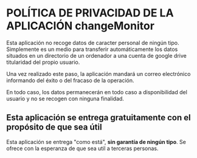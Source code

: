 
# POLÍTICA DE PRIVACIDAD DE LA APLICACIÓN changeMonitor

Esta aplicación no recoge datos de caracter personal de ningún 
tipo. Simplemente es un medio para transferir automáticamente 
los datos situados en un directorio de un ordenador a una 
cuenta de google drive titularidad del propio usuario. 

Una vez realizado este paso, la aplicación mandará un correo 
electrónico informando del éxito o del fracaso de la operación. 

En todo caso, los datos permanecerán en todo caso a disponibilidad
del usuario y no se recogen con ninguna finalidad. 

## Esta aplicación se entrega gratuitamente con el propósito de que sea útil

Esta aplicación se entrega "como está", **sin garantía de ningún
tipo**. Se ofrece con la esperanza de que sea util a terceras
personas. 




